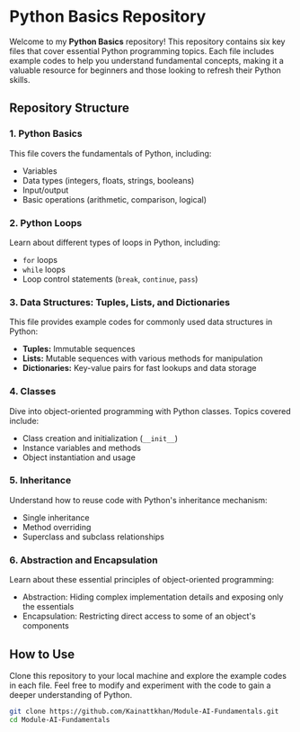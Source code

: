 # Python Basics Repository

Welcome to my **Python Basics** repository! This repository contains six key files that cover essential Python programming topics. Each file includes example codes to help you understand fundamental concepts, making it a valuable resource for beginners and those looking to refresh their Python skills.

## Repository Structure

### 1. **Python Basics**
   This file covers the fundamentals of Python, including:
   - Variables
   - Data types (integers, floats, strings, booleans)
   - Input/output
   - Basic operations (arithmetic, comparison, logical)

### 2. **Python Loops**
   Learn about different types of loops in Python, including:
   - `for` loops
   - `while` loops
   - Loop control statements (`break`, `continue`, `pass`)

### 3. **Data Structures: Tuples, Lists, and Dictionaries**
   This file provides example codes for commonly used data structures in Python:
   - **Tuples:** Immutable sequences
   - **Lists:** Mutable sequences with various methods for manipulation
   - **Dictionaries:** Key-value pairs for fast lookups and data storage

### 4. **Classes**
   Dive into object-oriented programming with Python classes. Topics covered include:
   - Class creation and initialization (`__init__`)
   - Instance variables and methods
   - Object instantiation and usage

### 5. **Inheritance**
   Understand how to reuse code with Python's inheritance mechanism:
   - Single inheritance
   - Method overriding
   - Superclass and subclass relationships

### 6. **Abstraction and Encapsulation**
   Learn about these essential principles of object-oriented programming:
   - Abstraction: Hiding complex implementation details and exposing only the essentials
   - Encapsulation: Restricting direct access to some of an object's components

## How to Use

Clone this repository to your local machine and explore the example codes in each file. Feel free to modify and experiment with the code to gain a deeper understanding of Python.

```bash
git clone https://github.com/Kainattkhan/Module-AI-Fundamentals.git
cd Module-AI-Fundamentals
```

